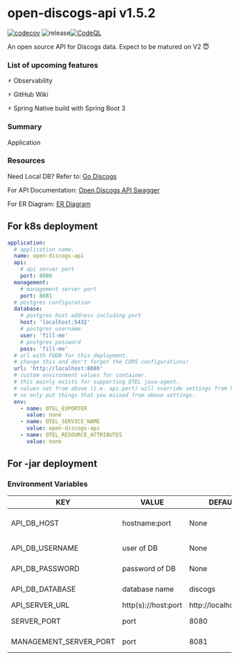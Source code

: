 [//]: # (x-release-please-start-version)

# open-discogs-api v1.5.2

[//]: # (x-release-please-end)
[![codecov](https://codecov.io/gh/sweatboys/open-discogs-api/branch/main/graph/badge.svg?token=KXW8GU8DIY)](https://codecov.io/gh/sweatboys/open-discogs-api)
![release](https://github.com/sweatboys/open-discogs-api/actions/workflows/release.yml/badge.svg)[![CodeQL](https://github.com/sweatboys/open-discogs-api/actions/workflows/codeql.yml/badge.svg)](https://github.com/sweatboys/open-discogs-api/actions/workflows/codeql.yml)

An open source API for Discogs data. Expect to be matured on V2 😇

### List of upcoming features
⚡︎ Observability

⚡︎ GitHub Wiki

⚡︎ Spring Native build with Spring Boot 3

### Summary
Application

### Resources
Need Local DB? Refer to: [Go Discogs](https://github.com/state303/go-discogs)

For API Documentation: [Open Discogs API Swagger](https://api.opendiscogs.com/)

For ER Diagram: [ER Diagram](https://dbdocs.io/state303/OpenDiscogs)

## For k8s deployment
```yaml
application:
  # application name.
  name: open-discogs-api
  api:
    # api server port
    port: 8080
  management:
    # management server port
    port: 8081
  # postgres configuration
  database:
    # postgres host address including port
    host: 'localhost:5432'
    # postgres username
    user: 'fill-me'
    # postgres password
    pass: 'fill-me'
  # url with FQDN for this deployment.
  # change this and don't forget the CORS configurations!
  url: 'http://localhost:8080'
  # custom environment values for container.
  # this mainly exists for supporting OTEL java-agent.
  # values set from above (i.e. api.port) will override settings from here,
  # so only put things that you missed from above settings.
  env:
    - name: OTEL_EXPORTER
      value: none
    - name: OTEL_SERVICE_NAME
      value: open-discogs-api
    - name: OTEL_RESOURCE_ATTRIBUTES
      value: none
```

## For -jar deployment 
### Environment Variables
| KEY                    | VALUE               | DEFAULT               | DESC                          |
|------------------------|---------------------|-----------------------|-------------------------------|
| API_DB_HOST            | hostname:port       | None                  | Don't add r2dbc:// or jdbc:// |
| API_DB_USERNAME        | user of DB          | None                  | Read Only user                |
| API_DB_PASSWORD        | password of DB      | None                  | Password for the user         |
| API_DB_DATABASE        | database name       | discogs               | Database name                 |
| API_SERVER_URL         | http(s)://host:port | http://localhost:8080 | Deployment                    |
| SERVER_PORT            | port                | 8080                  | Application Port              |
| MANAGEMENT_SERVER_PORT | port                | 8081                  | Management Port               |


